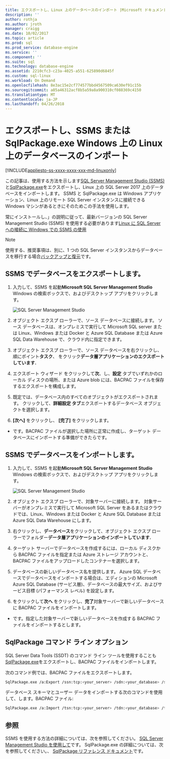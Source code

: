```yaml
---
title: エクスポートし、Linux 上のデータベースのインポート |Microsoft ドキュメント
description: ''
author: rothja
ms.author: jroth
manager: craigg
ms.date: 10/02/2017
ms.topic: article
ms.prod: sql
ms.prod_service: database-engine
ms.service: ''
ms.component: ''
ms.suite: sql
ms.technology: database-engine
ms.assetid: 2210cfc3-c23a-4025-a551-625890d6845f
ms.custom: sql-linux
ms.workload: On Demand
ms.openlocfilehash: 8e3ac15e2cf774577bbd4567509ca630ef91c15b
ms.sourcegitcommit: a85a46312acf8b5a59a8a900310cf088369c4150
ms.translationtype: MT
ms.contentlocale: ja-JP
ms.lasthandoff: 04/26/2018
---
```

# <a name="export-and-import-a-database-on-linux-with-ssms-or-sqlpackageexe-on-windows"></a>エクスポートし、SSMS または SqlPackage.exe Windows 上の Linux 上のデータベースのインポート

[!INCLUDE[appliesto-ss-xxxx-xxxx-xxx-md-linuxonly](../includes/appliesto-ss-xxxx-xxxx-xxx-md-linuxonly.md)]

この記事は、使用する方法を示します[SQL Server Management Studio (SSMS)](../ssms/download-sql-server-management-studio-ssms.md)と[SqlPackage.exe](https://msdn.microsoft.com/library/hh550080.aspx)をエクスポートし、Linux 上の SQL Server 2017 上のデータベースをインポートします。 SSMS と SqlPackage.exe は Windows アプリケーション、Linux 上のリモート SQL Server インスタンスに接続できる Windows マシンがあるときにそのためこの手法を使用します。

常にインストールし、」の説明に従って、最新バージョンの SQL Server Management Studio (SSMS) を使用する必要があります[Linux に SQL Server への接続に Windows での SSMS の使用](sql-server-linux-develop-use-ssms.md)

> [!NOTE]
> 使用する、推奨事項は、別に、1 つの SQL Server インスタンスからデータベースを移行する場合[バックアップと復元](sql-server-linux-migrate-restore-database.md)です。

## <a name="export-a-database-with-ssms"></a>SSMS でデータベースをエクスポートします。

1. 入力して、SSMS を起動**Microsoft SQL Server Management Studio** Windows の検索ボックスで、およびデスクトップ アプリをクリックします。

    ![SQL Server Management Studio](./media/sql-server-linux-develop-use-ssms/ssms.png) 

2. オブジェクト エクスプ ローラーで、ソース データベースに接続します。 ソース データベースは、オンプレミスで実行して Microsoft SQL server または Linux、Windows または Docker と Azure SQL Database または Azure SQL Data Warehouse で、クラウド内に指定できます。

3. オブジェクト エクスプ ローラーで、ソース データベースを右クリックし、順にポイント**タスク**、 をクリック**データ層アプリケーションのエクスポートしています.**

4. エクスポート ウィザード をクリックして**次**、し、**設定** タブでいずれかのローカル ディスクの場所、または Azure blob には、BACPAC ファイルを保存するエクスポートを構成します。

5. 既定では、データベース内のすべてのオブジェクトがエクスポートされます。 クリックして、**詳細設定 タブ**エクスポートするデータベース オブジェクトを選択します。

6. **[次へ]** をクリックし、 **[完了]** をクリックします。

* です。BACPAC ファイルが選択した場所に正常に作成し、ターゲット データベースにインポートする準備ができたらです。

## <a name="import-a-database-with-ssms"></a>SSMS でデータベースをインポートします。

1. 入力して、SSMS を起動**Microsoft SQL Server Management Studio** Windows の検索ボックスで、およびデスクトップ アプリをクリックします。

    ![SQL Server Management Studio](./media/sql-server-linux-develop-use-ssms/ssms.png) 

2. オブジェクト エクスプ ローラーで、対象サーバーに接続します。 対象サーバーがオンプレミスで実行して Microsoft SQL Server をあるまたはクラウドでは、Linux、Windows または Docker と Azure SQL Database または Azure SQL Data Warehouse にします。

3. 右クリックし、**データベース**をクリックして、オブジェクト エクスプ ローラーでフォルダー**データ層アプリケーションのインポートしています.**

4. ターゲット サーバーでデータベースを作成するには、ローカル ディスクから BACPAC ファイルを指定または Azure ストレージ アカウントと、BACPAC ファイルをアップロードしたコンテナーを選択します。

5. データベースの新しいデータベース名を提供します。 Azure SQL データベースでデータベースをインポートする場合は、エディションの Microsoft Azure SQL Database (サービス層)、データベースの最大サイズ、およびサービス目標 (パフォーマンス レベル) を設定します。

6. をクリックして**次へ**  をクリックし、**完了**対象サーバーで新しいデータベースに BACPAC ファイルをインポートします。

* です。指定した対象サーバーで新しいデータベースを作成する BACPAC ファイルをインポートするとします。

## <a id="sqlpackage"></a> SqlPackage コマンド ライン オプション

SQL Server Data Tools (SSDT) のコマンド ライン ツールを使用することも[SqlPackage.exe](https://msdn.microsoft.com/library/hh550080.aspx)をエクスポートし、BACPAC ファイルをインポートします。

次のコマンド例では、BACPAC ファイルをエクスポートします。

```bash
SqlPackage.exe /a:Export /ssn:tcp:<your_server> /sdn:<your_database> /su:<username> /sp:<password> /tf:<path_to_bacpac>
```

データベース スキーマとユーザー データをインポートする次のコマンドを使用して、します。BACPAC ファイル:

```bash
SqlPackage.exe /a:Import /tsn:tcp:<your_server> /tdn:<your_database> /tu:<username> /tp:<password> /sf:<path_to_bacpac>

```

## <a name="see-also"></a>参照
SSMS を使用する方法の詳細については、次を参照してください。 [SQL Server Management Studio を使用して](https://msdn.microsoft.com/library/ms174173.aspx)です。 SqlPackage.exe の詳細については、次を参照してください。、 [SqlPackage リファレンス ドキュメント](https://msdn.microsoft.com/library/hh550080.aspx)です。
